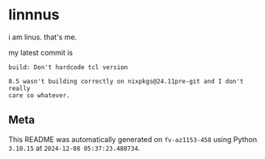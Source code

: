 # linnnus

i am linus. that's me.

my latest commit is

```
build: Don't hardcode tcl version

8.5 wasn't building correctly on nixpkgs@24.11pre-git and I don't really
care so whatever.
```

## Meta

This README was automatically generated on `fv-az1153-458` using Python
`3.10.15` at `2024-12-08 05:37:23.480734`.
